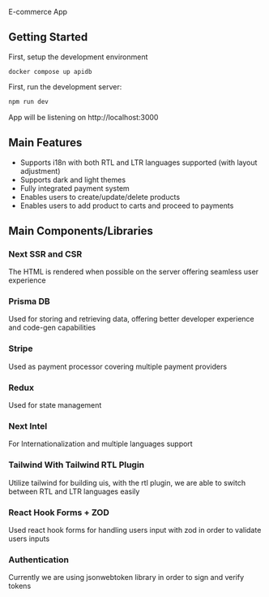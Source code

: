 E-commerce App

## Getting Started

First, setup the development environment

```
docker compose up apidb
```

First, run the development server:

```bash
npm run dev
```

App will be listening on http://localhost:3000

## Main Features

- Supports i18n with both RTL and LTR languages supported (with layout adjustment)
- Supports dark and light themes
- Fully integrated payment system
- Enables users to create/update/delete products
- Enables users to add product to carts and proceed to payments

## Main Components/Libraries

### Next SSR and CSR

The HTML is rendered when possible on the server offering seamless user experience

### Prisma DB

Used for storing and retrieving data, offering better developer experience and code-gen capabilities

### Stripe

Used as payment processor covering multiple payment providers

### Redux

Used for state management

### Next Intel

For Internationalization and multiple languages support

### Tailwind With Tailwind RTL Plugin

Utilize tailwind for building uis, with the rtl plugin, we are able to switch between RTL and LTR languages easily

### React Hook Forms + ZOD

Used react hook forms for handling users input with zod in order to validate users inputs

### Authentication

Currently we are using jsonwebtoken library in order to sign and verify tokens
